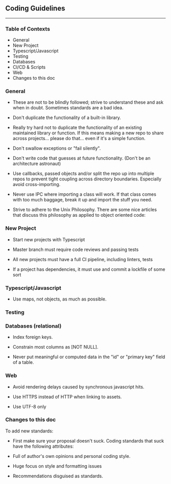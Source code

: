 ## Coding Guidelines

---

### Table of Contexts

- General
- New Project
- Typescript/Javascript
- Testing
- Databases
- CI/CD & Scripts
- Web
- Changes to this doc

### General

- These are not to be blindly followed; strive to understand these and ask
  when in doubt. Sometimes standards are a bad idea.

- Don't duplicate the functionality of a built-in library.

- Really try hard not to duplicate the functionality of an existing maintained library or function. If this means making a new repo to share across projects... please do that... even if it's a simple function.

- Don't swallow exceptions or "fail silently".

- Don't write code that guesses at future functionality. (Don't be an architecture astronaut)

- Use callbacks, passed objects and/or split the repo up into multiple repos to prevent tight coupling across directory boundaries. Especially avoid cross-importing.

- Never use IPC where importing a class will work. If that class comes with too much baggage, break it up and import the stuff you need.

- Strive to adhere to the Unix Philosophy. There are some nice articles that discuss this philosophy as applied to object oriented code:

### New Project

- Start new projects with Typescript

- Master branch must require code reviews and passing tests

- All new projects must have a full CI pipeline, including linters, tests

- If a project has dependencies, it must use and commit a lockfile of some sort

### Typescript/Javascript

- Use maps, not objects, as much as possible.

### Testing

### Databases (relational)

- Index foreign keys.

- Constrain most columns as [NOT NULL].

- Never put meaningful or computed data in the "id" or "primary key" field of a table.

### Web

- Avoid rendering delays caused by synchronous javascript hits.

- Use HTTPS instead of HTTP when linking to assets.

- Use UTF-8 only

### Changes to this doc

To add new standards:

- First make sure your proposal doesn't suck. Coding standards that suck have the following attributes:

- Full of author's own opinions and personal coding style.

- Huge focus on style and formatting issues

- Recommendations disguised as standards.
